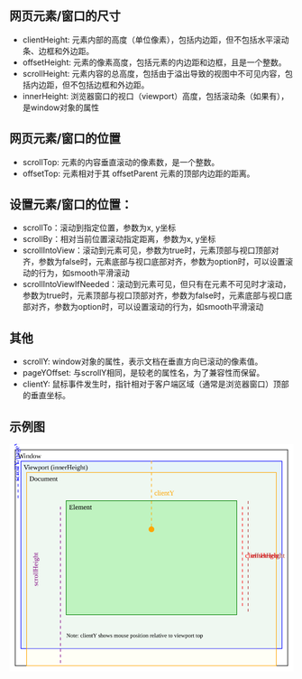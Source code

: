 ## 网页元素/窗口的尺寸
- clientHeight: 元素内部的高度（单位像素），包括内边距，但不包括水平滚动条、边框和外边距。
- offsetHeight: 元素的像素高度，包括元素的内边距和边框，且是一个整数。
- scrollHeight: 元素内容的总高度，包括由于溢出导致的视图中不可见内容，包括内边距，但不包括边框和外边距。
- innerHeight: 浏览器窗口的视口（viewport）高度，包括滚动条（如果有），是window对象的属性

## 网页元素/窗口的位置
- scrollTop: 元素的内容垂直滚动的像素数，是一个整数。
- offsetTop: 元素相对于其 offsetParent 元素的顶部内边距的距离。

## 设置元素/窗口的位置：
- scrollTo：滚动到指定位置，参数为x, y坐标
- scrollBy：相对当前位置滚动指定距离，参数为x, y坐标
- scrollIntoView：滚动到元素可见，参数为true时，元素顶部与视口顶部对齐，参数为false时，元素底部与视口底部对齐，参数为option时，可以设置滚动的行为，如smooth平滑滚动
- scrollIntoViewIfNeeded：滚动到元素可见，但只有在元素不可见时才滚动，参数为true时，元素顶部与视口顶部对齐，参数为false时，元素底部与视口底部对齐，参数为option时，可以设置滚动的行为，如smooth平滑滚动

## 其他
- scrollY: window对象的属性，表示文档在垂直方向已滚动的像素值。
- pageYOffset: 与scrollY相同，是较老的属性名，为了兼容性而保留。
- clientY: 鼠标事件发生时，指针相对于客户端区域（通常是浏览器窗口）顶部的垂直坐标。

## 示例图
![图片](../../../asset/web-element-measurements.svg)
